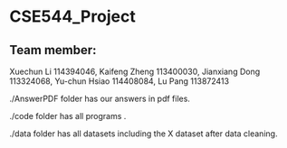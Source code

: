 # CSE544_Project
## Team member:

Xuechun Li 114394046, Kaifeng Zheng 113400030, Jianxiang Dong 113324068, Yu-chun Hsiao 114408084, Lu Pang 113872413


./AnswerPDF folder has our answers in pdf files.

./code folder has all programs .

./data folder has all datasets including the X dataset after data cleaning.
